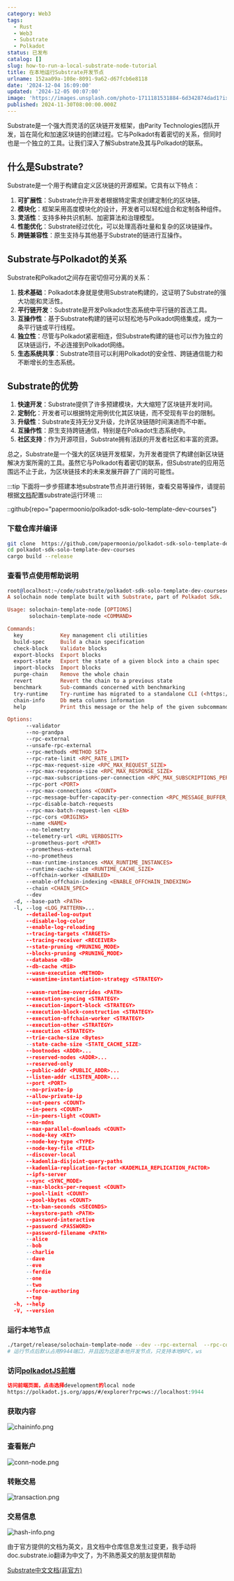 ```yaml
---
category: Web3
tags:
  - Rust
  - Web3
  - Substrate
  - Polkadot
status: 已发布
catalog: []
slug: how-to-run-a-local-substrate-node-tutorial
title: 在本地运行Substrate开发节点
urlname: 152aa09a-108e-8091-9a62-d67fcb6e8118
date: '2024-12-04 16:09:00'
updated: '2024-12-05 00:07:00'
image: 'https://images.unsplash.com/photo-1711181531884-6d342874dad1?ixlib=rb-4.0.3&q=85&fm=jpg&crop=entropy&cs=srgb'
published: 2024-11-30T08:00:00.000Z
---
```


Substrate是一个强大而灵活的区块链开发框架，由Parity Technologies团队开发，旨在简化和加速区块链的创建过程。它与Polkadot有着密切的关系，但同时也是一个独立的工具。让我们深入了解Substrate及其与Polkadot的联系。


## 什么是Substrate?


Substrate是一个用于构建自定义区块链的开源框架。它具有以下特点：

1. **可扩展性**：Substrate允许开发者根据特定需求创建定制化的区块链。
2. **模块化**：框架采用高度模块化的设计，开发者可以轻松组合和定制各种组件。
3. **灵活性**：支持多种共识机制、加密算法和治理模型。
4. **性能优化**：Substrate经过优化，可以处理高吞吐量和复杂的区块链操作。
5. **跨链兼容性**：原生支持与其他基于Substrate的链进行互操作。

## Substrate与Polkadot的关系


Substrate和Polkadot之间存在密切但可分离的关系：

1. **技术基础**：Polkadot本身就是使用Substrate构建的，这证明了Substrate的强大功能和灵活性。
2. **平行链开发**：Substrate是开发Polkadot生态系统中平行链的首选工具。
3. **互操作性**：基于Substrate构建的链可以轻松地与Polkadot网络集成，成为一条平行链或平行线程。
4. **独立性**：尽管与Polkadot紧密相连，但Substrate构建的链也可以作为独立的区块链运行，不必连接到Polkadot网络。
5. **生态系统共享**：Substrate项目可以利用Polkadot的安全性、跨链通信能力和不断增长的生态系统。

## Substrate的优势

1. **快速开发**：Substrate提供了许多预建模块，大大缩短了区块链开发时间。
2. **定制化**：开发者可以根据特定用例优化其区块链，而不受现有平台的限制。
3. **升级性**：Substrate支持无分叉升级，允许区块链随时间演进而不中断。
4. **互操作性**：原生支持跨链通信，特别是在Polkadot生态系统中。
5. **社区支持**：作为开源项目，Substrate拥有活跃的开发者社区和丰富的资源。

总之，Substrate是一个强大的区块链开发框架，为开发者提供了构建创新区块链解决方案所需的工具。虽然它与Polkadot有着密切的联系，但Substrate的应用范围远不止于此，为区块链技术的未来发展开辟了广阔的可能性。


:::tip
下面将一步步搭建本地substrate节点并进行转账，查看交易等操作，请提前根据[文档](https://substrate-docs.pages.dev/en/install/macos/?mode=light)配置substrate运行环境
:::


::github{repo="papermoonio/polkadot-sdk-solo-template-dev-courses"}


### 下载仓库并编译


```bash
git clone  https://github.com/papermoonio/polkadot-sdk-solo-template-dev-courses 
cd polkadot-sdk-solo-template-dev-courses
cargo build --release
```


### 查看节点使用帮助说明


```prolog
root@localhost:~/code/substrate/polkadot-sdk-solo-template-dev-courses# ./target/release/solochain-template-node -h
A solochain node template built with Substrate, part of Polkadot Sdk.

Usage: solochain-template-node [OPTIONS]
       solochain-template-node <COMMAND>

Commands:
  key            Key management cli utilities
  build-spec     Build a chain specification
  check-block    Validate blocks
  export-blocks  Export blocks
  export-state   Export the state of a given block into a chain spec
  import-blocks  Import blocks
  purge-chain    Remove the whole chain
  revert         Revert the chain to a previous state
  benchmark      Sub-commands concerned with benchmarking
  try-runtime    Try-runtime has migrated to a standalone CLI (<https://github.com/paritytech/try-runtime-cli>). The subcommand exists as a stub and deprecation notice. It will be removed entirely some time after January 2024
  chain-info     Db meta columns information
  help           Print this message or the help of the given subcommand(s)

Options:
      --validator                                                                                Enable validator mode
      --no-grandpa                                                                               Disable GRANDPA
      --rpc-external                                                                             Listen to all RPC interfaces (default: local)
      --unsafe-rpc-external                                                                      Listen to all RPC interfaces
      --rpc-methods <METHOD SET>                                                                 RPC methods to expose. [default: auto] [possible values: auto, safe, unsafe]
      --rpc-rate-limit <RPC_RATE_LIMIT>                                                          RPC rate limiting (calls/minute) for each connection
      --rpc-max-request-size <RPC_MAX_REQUEST_SIZE>                                              Set the maximum RPC request payload size for both HTTP and WS in megabytes [default: 15]
      --rpc-max-response-size <RPC_MAX_RESPONSE_SIZE>                                            Set the maximum RPC response payload size for both HTTP and WS in megabytes [default: 15]
      --rpc-max-subscriptions-per-connection <RPC_MAX_SUBSCRIPTIONS_PER_CONNECTION>              Set the maximum concurrent subscriptions per connection [default: 1024]
      --rpc-port <PORT>                                                                          Specify JSON-RPC server TCP port
      --rpc-max-connections <COUNT>                                                              Maximum number of RPC server connections [default: 100]
      --rpc-message-buffer-capacity-per-connection <RPC_MESSAGE_BUFFER_CAPACITY_PER_CONNECTION>  The number of messages the RPC server is allowed to keep in memory [default: 64]
      --rpc-disable-batch-requests                                                               Disable RPC batch requests
      --rpc-max-batch-request-len <LEN>                                                          Limit the max length per RPC batch request
      --rpc-cors <ORIGINS>                                                                       Specify browser *origins* allowed to access the HTTP & WS RPC servers
      --name <NAME>                                                                              The human-readable name for this node
      --no-telemetry                                                                             Disable connecting to the Substrate telemetry server
      --telemetry-url <URL VERBOSITY>                                                            The URL of the telemetry server to connect to
      --prometheus-port <PORT>                                                                   Specify Prometheus exporter TCP Port
      --prometheus-external                                                                      Expose Prometheus exporter on all interfaces
      --no-prometheus                                                                            Do not expose a Prometheus exporter endpoint
      --max-runtime-instances <MAX_RUNTIME_INSTANCES>                                            The size of the instances cache for each runtime [max: 32] [default: 8]
      --runtime-cache-size <RUNTIME_CACHE_SIZE>                                                  Maximum number of different runtimes that can be cached [default: 2]
      --offchain-worker <ENABLED>                                                                Execute offchain workers on every block [default: when-authority] [possible values: always, never, when-authority]
      --enable-offchain-indexing <ENABLE_OFFCHAIN_INDEXING>                                      Enable offchain indexing API [default: false] [possible values: true, false]
      --chain <CHAIN_SPEC>                                                                       Specify the chain specification
      --dev                                                                                      Specify the development chain
  -d, --base-path <PATH>                                                                         Specify custom base path
  -l, --log <LOG_PATTERN>...                                                                     Sets a custom logging filter (syntax: `<target>=<level>`)
      --detailed-log-output                                                                      Enable detailed log output
      --disable-log-color                                                                        Disable log color output
      --enable-log-reloading                                                                     Enable feature to dynamically update and reload the log filter
      --tracing-targets <TARGETS>                                                                Sets a custom profiling filter
      --tracing-receiver <RECEIVER>                                                              Receiver to process tracing messages [default: log] [possible values: log]
      --state-pruning <PRUNING_MODE>                                                             Specify the state pruning mode
      --blocks-pruning <PRUNING_MODE>                                                            Specify the blocks pruning mode [default: archive-canonical]
      --database <DB>                                                                            Select database backend to use [possible values: rocksdb, paritydb, auto, paritydb-experimental]
      --db-cache <MiB>                                                                           Limit the memory the database cache can use
      --wasm-execution <METHOD>                                                                  Method for executing Wasm runtime code [default: compiled] [possible values: interpreted-i-know-what-i-do, compiled]
      --wasmtime-instantiation-strategy <STRATEGY>                                               The WASM instantiation method to use [default: pooling-copy-on-write] [possible values: pooling-copy-on-write, recreate-instance-copy-on-write, pooling,
                                                                                                 recreate-instance]
      --wasm-runtime-overrides <PATH>                                                            Specify the path where local WASM runtimes are stored
      --execution-syncing <STRATEGY>                                                             Runtime execution strategy for importing blocks during initial sync [possible values: native, wasm, both, native-else-wasm]
      --execution-import-block <STRATEGY>                                                        Runtime execution strategy for general block import (including locally authored blocks) [possible values: native, wasm, both, native-else-wasm]
      --execution-block-construction <STRATEGY>                                                  Runtime execution strategy for constructing blocks [possible values: native, wasm, both, native-else-wasm]
      --execution-offchain-worker <STRATEGY>                                                     Runtime execution strategy for offchain workers [possible values: native, wasm, both, native-else-wasm]
      --execution-other <STRATEGY>                                                               Runtime execution strategy when not syncing, importing or constructing blocks [possible values: native, wasm, both, native-else-wasm]
      --execution <STRATEGY>                                                                     The execution strategy that should be used by all execution contexts [possible values: native, wasm, both, native-else-wasm]
      --trie-cache-size <Bytes>                                                                  Specify the state cache size [default: 67108864]
      --state-cache-size <STATE_CACHE_SIZE>                                                      DEPRECATED: switch to `--trie-cache-size`
      --bootnodes <ADDR>...                                                                      Specify a list of bootnodes
      --reserved-nodes <ADDR>...                                                                 Specify a list of reserved node addresses
      --reserved-only                                                                            Whether to only synchronize the chain with reserved nodes
      --public-addr <PUBLIC_ADDR>...                                                             Public address that other nodes will use to connect to this node
      --listen-addr <LISTEN_ADDR>...                                                             Listen on this multiaddress
      --port <PORT>                                                                              Specify p2p protocol TCP port
      --no-private-ip                                                                            Always forbid connecting to private IPv4/IPv6 addresses
      --allow-private-ip                                                                         Always accept connecting to private IPv4/IPv6 addresses
      --out-peers <COUNT>                                                                        Number of outgoing connections we're trying to maintain [default: 8]
      --in-peers <COUNT>                                                                         Maximum number of inbound full nodes peers [default: 32]
      --in-peers-light <COUNT>                                                                   Maximum number of inbound light nodes peers [default: 100]
      --no-mdns                                                                                  Disable mDNS discovery (default: true)
      --max-parallel-downloads <COUNT>                                                           Maximum number of peers from which to ask for the same blocks in parallel [default: 5]
      --node-key <KEY>                                                                           Secret key to use for p2p networking
      --node-key-type <TYPE>                                                                     Crypto primitive to use for p2p networking [default: ed25519] [possible values: ed25519]
      --node-key-file <FILE>                                                                     File from which to read the node's secret key to use for p2p networking
      --discover-local                                                                           Enable peer discovery on local networks
      --kademlia-disjoint-query-paths                                                            Require iterative Kademlia DHT queries to use disjoint paths
      --kademlia-replication-factor <KADEMLIA_REPLICATION_FACTOR>                                Kademlia replication factor [default: 20]
      --ipfs-server                                                                              Join the IPFS network and serve transactions over bitswap protocol
      --sync <SYNC_MODE>                                                                         Blockchain syncing mode. [default: full] [possible values: full, fast, fast-unsafe, warp]
      --max-blocks-per-request <COUNT>                                                           Maximum number of blocks per request [default: 64]
      --pool-limit <COUNT>                                                                       Maximum number of transactions in the transaction pool [default: 8192]
      --pool-kbytes <COUNT>                                                                      Maximum number of kilobytes of all transactions stored in the pool [default: 20480]
      --tx-ban-seconds <SECONDS>                                                                 How long a transaction is banned for
      --keystore-path <PATH>                                                                     Specify custom keystore path
      --password-interactive                                                                     Use interactive shell for entering the password used by the keystore
      --password <PASSWORD>                                                                      Password used by the keystore
      --password-filename <PATH>                                                                 File that contains the password used by the keystore
      --alice                                                                                    Shortcut for `--name Alice --validator`
      --bob                                                                                      Shortcut for `--name Bob --validator`
      --charlie                                                                                  Shortcut for `--name Charlie --validator`
      --dave                                                                                     Shortcut for `--name Dave --validator`
      --eve                                                                                      Shortcut for `--name Eve --validator`
      --ferdie                                                                                   Shortcut for `--name Ferdie --validator`
      --one                                                                                      Shortcut for `--name One --validator`
      --two                                                                                      Shortcut for `--name Two --validator`
      --force-authoring                                                                          Enable authoring even when offline
      --tmp                                                                                      Run a temporary node
  -h, --help                                                                                     Print help (see more with '--help')
  -V, --version                                                                                  Print version
```


### 运行本地节点


```bash
./target/release/solochain-template-node --dev --rpc-external  --rpc-cors all
# 运行节点后默认占用9944端口，并且因为这是本地开发节点，只支持本地RPC，ws
```


### 访问[polkadotJS前端](https://polkadot.js.org/apps/#/explorer?rpc=ws://localhost:9944)


```prolog
访问前端页面，点击选择development的local node
https://polkadot.js.org/apps/#/explorer?rpc=ws://localhost:9944
```


### 获取内容


![chaininfo.png](https://prod-files-secure.s3.us-west-2.amazonaws.com/5d24fe63-e567-4804-86f9-9fdc62e13082/89be5adf-5619-4306-be75-45b425e3c446/chaininfo.png?X-Amz-Algorithm=AWS4-HMAC-SHA256&X-Amz-Content-Sha256=UNSIGNED-PAYLOAD&X-Amz-Credential=ASIAZI2LB4662FVWVLHY%2F20250302%2Fus-west-2%2Fs3%2Faws4_request&X-Amz-Date=20250302T053639Z&X-Amz-Expires=3600&X-Amz-Security-Token=IQoJb3JpZ2luX2VjEH4aCXVzLXdlc3QtMiJGMEQCIDMZh7u%2FX3CnKb9EjWEsa7peOlhvh6CDOXXS4Yp96x%2BZAiBTzs33fRaqGn35BIKBvpAqZBHTXO%2Bu5Iwudd2gywaEkSqIBAi2%2F%2F%2F%2F%2F%2F%2F%2F%2F%2F8BEAAaDDYzNzQyMzE4MzgwNSIMe9HGEaiStTDaQVCWKtwDJpEVnL%2B%2F07v%2FsurRWvO7Qj2DQfN0l7gJOkxVZe5yxqYbrnRKMqv4T3rerttsNRcVQtVfQgYt2ppWofP5yjm5VREnbq9j%2FAPbF7qQRKlt9PeDg9qF%2BUgXaNqSYq0JZ45PKrZTvF5DToTTIB7PSPU%2BcZsagzsELmAOApwFzM94Dw%2B2zgIdgwW3ZN%2BW40MIHlZR%2FXxOLjvlnWGhaGk8ygFFRl2zixLIorWcGFI%2F4taL8Y4W16XWHXEvWDcakzbAGeu2LUgaiRHq8I74O1WP8Wtn9W%2BndoVNqPpcW6szwhp%2FHDr795yV%2BVsF60r3JBR403TPH1fCIT%2BB233OY3qG1g%2F%2Fvqb7m6yYIOCfN0Vm7zSHdQDSE1Qke9EgxjOhIdUIw9fu6DJ51T13e1v3bT%2FNJbpu0bi76WZeUnoworX%2Fm%2BIO%2B9dvdYoJIDcTjJhV2FxlnCju%2BeUA3YFsjDuD8hI83T5z2m4fKcqGWqnE9%2BoH62ZQbRC%2FXiw8G6ymilR5H6HxT%2FEohmnXbt%2FNxZ60XfMpCo6Ux08QreWfvDP%2BYbPOZiyYvuQ5wFERvHZXA2phHZat4lwIJZA%2FEv3gPXVTddDbGbYmc7QpZViZl52pg1Y62kAIZEOUmAf0f1qT8Oboizgwn9aPvgY6pgHHW2KZfI1QwfeRe9H%2F8mGuM619wffFZg1tqBmpse2orC3N6ZgNvR54bF8nhNrxwEM3lxk2l%2BzmmlNHPt4qaJu3xLIQfdRajO8abXymaXpGfG6%2Feupmv97Oh3jVCce8RXRExLrySzoaiEC6s4tnx7CTWkFgg3IbqVxJgEOW4o7o6z%2Fhyg6cmkGt8NwkwTxZHCQAzwebi73arP4Ot38PH%2BwkIkEPm7WF&X-Amz-Signature=c8378da537ba4aa2a5a7c1cbf0cc0d8393236ec780a0a6d281c3630aad8e6377&X-Amz-SignedHeaders=host&x-id=GetObject)


### 查看账户


![conn-node.png](https://prod-files-secure.s3.us-west-2.amazonaws.com/5d24fe63-e567-4804-86f9-9fdc62e13082/05964f92-c6d8-42d1-b4a1-b3a852295683/conn-node.png?X-Amz-Algorithm=AWS4-HMAC-SHA256&X-Amz-Content-Sha256=UNSIGNED-PAYLOAD&X-Amz-Credential=ASIAZI2LB4662FVWVLHY%2F20250302%2Fus-west-2%2Fs3%2Faws4_request&X-Amz-Date=20250302T053639Z&X-Amz-Expires=3600&X-Amz-Security-Token=IQoJb3JpZ2luX2VjEH4aCXVzLXdlc3QtMiJGMEQCIDMZh7u%2FX3CnKb9EjWEsa7peOlhvh6CDOXXS4Yp96x%2BZAiBTzs33fRaqGn35BIKBvpAqZBHTXO%2Bu5Iwudd2gywaEkSqIBAi2%2F%2F%2F%2F%2F%2F%2F%2F%2F%2F8BEAAaDDYzNzQyMzE4MzgwNSIMe9HGEaiStTDaQVCWKtwDJpEVnL%2B%2F07v%2FsurRWvO7Qj2DQfN0l7gJOkxVZe5yxqYbrnRKMqv4T3rerttsNRcVQtVfQgYt2ppWofP5yjm5VREnbq9j%2FAPbF7qQRKlt9PeDg9qF%2BUgXaNqSYq0JZ45PKrZTvF5DToTTIB7PSPU%2BcZsagzsELmAOApwFzM94Dw%2B2zgIdgwW3ZN%2BW40MIHlZR%2FXxOLjvlnWGhaGk8ygFFRl2zixLIorWcGFI%2F4taL8Y4W16XWHXEvWDcakzbAGeu2LUgaiRHq8I74O1WP8Wtn9W%2BndoVNqPpcW6szwhp%2FHDr795yV%2BVsF60r3JBR403TPH1fCIT%2BB233OY3qG1g%2F%2Fvqb7m6yYIOCfN0Vm7zSHdQDSE1Qke9EgxjOhIdUIw9fu6DJ51T13e1v3bT%2FNJbpu0bi76WZeUnoworX%2Fm%2BIO%2B9dvdYoJIDcTjJhV2FxlnCju%2BeUA3YFsjDuD8hI83T5z2m4fKcqGWqnE9%2BoH62ZQbRC%2FXiw8G6ymilR5H6HxT%2FEohmnXbt%2FNxZ60XfMpCo6Ux08QreWfvDP%2BYbPOZiyYvuQ5wFERvHZXA2phHZat4lwIJZA%2FEv3gPXVTddDbGbYmc7QpZViZl52pg1Y62kAIZEOUmAf0f1qT8Oboizgwn9aPvgY6pgHHW2KZfI1QwfeRe9H%2F8mGuM619wffFZg1tqBmpse2orC3N6ZgNvR54bF8nhNrxwEM3lxk2l%2BzmmlNHPt4qaJu3xLIQfdRajO8abXymaXpGfG6%2Feupmv97Oh3jVCce8RXRExLrySzoaiEC6s4tnx7CTWkFgg3IbqVxJgEOW4o7o6z%2Fhyg6cmkGt8NwkwTxZHCQAzwebi73arP4Ot38PH%2BwkIkEPm7WF&X-Amz-Signature=46fba489bf0bca8e7cf8c7f2436c7b43175b0176e49261573b373eee0431adbc&X-Amz-SignedHeaders=host&x-id=GetObject)


### 转账交易


![transaction.png](https://prod-files-secure.s3.us-west-2.amazonaws.com/5d24fe63-e567-4804-86f9-9fdc62e13082/65593d3b-9b56-4fbe-a383-1447c903127f/transaction.png?X-Amz-Algorithm=AWS4-HMAC-SHA256&X-Amz-Content-Sha256=UNSIGNED-PAYLOAD&X-Amz-Credential=ASIAZI2LB4662FVWVLHY%2F20250302%2Fus-west-2%2Fs3%2Faws4_request&X-Amz-Date=20250302T053639Z&X-Amz-Expires=3600&X-Amz-Security-Token=IQoJb3JpZ2luX2VjEH4aCXVzLXdlc3QtMiJGMEQCIDMZh7u%2FX3CnKb9EjWEsa7peOlhvh6CDOXXS4Yp96x%2BZAiBTzs33fRaqGn35BIKBvpAqZBHTXO%2Bu5Iwudd2gywaEkSqIBAi2%2F%2F%2F%2F%2F%2F%2F%2F%2F%2F8BEAAaDDYzNzQyMzE4MzgwNSIMe9HGEaiStTDaQVCWKtwDJpEVnL%2B%2F07v%2FsurRWvO7Qj2DQfN0l7gJOkxVZe5yxqYbrnRKMqv4T3rerttsNRcVQtVfQgYt2ppWofP5yjm5VREnbq9j%2FAPbF7qQRKlt9PeDg9qF%2BUgXaNqSYq0JZ45PKrZTvF5DToTTIB7PSPU%2BcZsagzsELmAOApwFzM94Dw%2B2zgIdgwW3ZN%2BW40MIHlZR%2FXxOLjvlnWGhaGk8ygFFRl2zixLIorWcGFI%2F4taL8Y4W16XWHXEvWDcakzbAGeu2LUgaiRHq8I74O1WP8Wtn9W%2BndoVNqPpcW6szwhp%2FHDr795yV%2BVsF60r3JBR403TPH1fCIT%2BB233OY3qG1g%2F%2Fvqb7m6yYIOCfN0Vm7zSHdQDSE1Qke9EgxjOhIdUIw9fu6DJ51T13e1v3bT%2FNJbpu0bi76WZeUnoworX%2Fm%2BIO%2B9dvdYoJIDcTjJhV2FxlnCju%2BeUA3YFsjDuD8hI83T5z2m4fKcqGWqnE9%2BoH62ZQbRC%2FXiw8G6ymilR5H6HxT%2FEohmnXbt%2FNxZ60XfMpCo6Ux08QreWfvDP%2BYbPOZiyYvuQ5wFERvHZXA2phHZat4lwIJZA%2FEv3gPXVTddDbGbYmc7QpZViZl52pg1Y62kAIZEOUmAf0f1qT8Oboizgwn9aPvgY6pgHHW2KZfI1QwfeRe9H%2F8mGuM619wffFZg1tqBmpse2orC3N6ZgNvR54bF8nhNrxwEM3lxk2l%2BzmmlNHPt4qaJu3xLIQfdRajO8abXymaXpGfG6%2Feupmv97Oh3jVCce8RXRExLrySzoaiEC6s4tnx7CTWkFgg3IbqVxJgEOW4o7o6z%2Fhyg6cmkGt8NwkwTxZHCQAzwebi73arP4Ot38PH%2BwkIkEPm7WF&X-Amz-Signature=33f2b4a5d38c9ff38f8d5d9f776aece44fc609ccbbf5c04e904f597ac88aef70&X-Amz-SignedHeaders=host&x-id=GetObject)


### 交易信息


![hash-info.png](https://prod-files-secure.s3.us-west-2.amazonaws.com/5d24fe63-e567-4804-86f9-9fdc62e13082/7b9b0ba8-edf2-4998-9e9d-9cde7a64aa23/hash-info.png?X-Amz-Algorithm=AWS4-HMAC-SHA256&X-Amz-Content-Sha256=UNSIGNED-PAYLOAD&X-Amz-Credential=ASIAZI2LB4662FVWVLHY%2F20250302%2Fus-west-2%2Fs3%2Faws4_request&X-Amz-Date=20250302T053639Z&X-Amz-Expires=3600&X-Amz-Security-Token=IQoJb3JpZ2luX2VjEH4aCXVzLXdlc3QtMiJGMEQCIDMZh7u%2FX3CnKb9EjWEsa7peOlhvh6CDOXXS4Yp96x%2BZAiBTzs33fRaqGn35BIKBvpAqZBHTXO%2Bu5Iwudd2gywaEkSqIBAi2%2F%2F%2F%2F%2F%2F%2F%2F%2F%2F8BEAAaDDYzNzQyMzE4MzgwNSIMe9HGEaiStTDaQVCWKtwDJpEVnL%2B%2F07v%2FsurRWvO7Qj2DQfN0l7gJOkxVZe5yxqYbrnRKMqv4T3rerttsNRcVQtVfQgYt2ppWofP5yjm5VREnbq9j%2FAPbF7qQRKlt9PeDg9qF%2BUgXaNqSYq0JZ45PKrZTvF5DToTTIB7PSPU%2BcZsagzsELmAOApwFzM94Dw%2B2zgIdgwW3ZN%2BW40MIHlZR%2FXxOLjvlnWGhaGk8ygFFRl2zixLIorWcGFI%2F4taL8Y4W16XWHXEvWDcakzbAGeu2LUgaiRHq8I74O1WP8Wtn9W%2BndoVNqPpcW6szwhp%2FHDr795yV%2BVsF60r3JBR403TPH1fCIT%2BB233OY3qG1g%2F%2Fvqb7m6yYIOCfN0Vm7zSHdQDSE1Qke9EgxjOhIdUIw9fu6DJ51T13e1v3bT%2FNJbpu0bi76WZeUnoworX%2Fm%2BIO%2B9dvdYoJIDcTjJhV2FxlnCju%2BeUA3YFsjDuD8hI83T5z2m4fKcqGWqnE9%2BoH62ZQbRC%2FXiw8G6ymilR5H6HxT%2FEohmnXbt%2FNxZ60XfMpCo6Ux08QreWfvDP%2BYbPOZiyYvuQ5wFERvHZXA2phHZat4lwIJZA%2FEv3gPXVTddDbGbYmc7QpZViZl52pg1Y62kAIZEOUmAf0f1qT8Oboizgwn9aPvgY6pgHHW2KZfI1QwfeRe9H%2F8mGuM619wffFZg1tqBmpse2orC3N6ZgNvR54bF8nhNrxwEM3lxk2l%2BzmmlNHPt4qaJu3xLIQfdRajO8abXymaXpGfG6%2Feupmv97Oh3jVCce8RXRExLrySzoaiEC6s4tnx7CTWkFgg3IbqVxJgEOW4o7o6z%2Fhyg6cmkGt8NwkwTxZHCQAzwebi73arP4Ot38PH%2BwkIkEPm7WF&X-Amz-Signature=b90c7a9bc9bd8bc3760c216318103e5728c4d343ef4ca001ecc2e1a151be53bf&X-Amz-SignedHeaders=host&x-id=GetObject)


由于官方提供的文档为英文，且文档中仓库信息发生过变更，我手动将doc.substrate.io翻译为中文了，为不熟悉英文的朋友提供帮助


[ Substrate中文文档(非官方)](https://substrate-docs.pages.dev/en/tutorials/build-a-blockchain/?mode=light)

